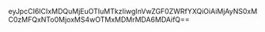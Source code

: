 eyJpcCI6ICIxMDQuMjEuOTIuMTkzIiwgInVwZGF0ZWRfYXQiOiAiMjAyNS0xMC0zMFQxNTo0MjoxMS4wOTMxMDMrMDA6MDAifQ==